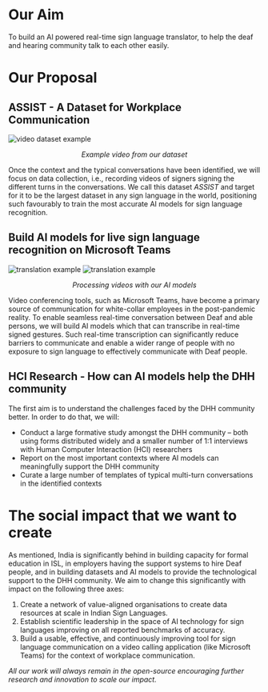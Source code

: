 <h1>Our Aim</h1>
To build an AI powered real-time sign language translator, to help the deaf and hearing community talk to each other easily.
<h1>Our Proposal</h1>

<h2>ASSIST - A Dataset for Workplace Communication</h2>  
<img src="../images/dataset.gif" float="center" alt="video dataset example" />  
<p style="text-align: center; font-style: italic;"> Example video from our dataset</p>
Once the context and the typical conversations have been identified, we will focus on data collection, i.e., recording videos of signers signing the different turns in the conversations. We call this dataset <i>ASSIST</i> and target for it to be the largest dataset in any sign language in the world, positioning such favourably to train the most accurate AI models for sign language recognition.

<h2>Build AI models for live sign language recognition on Microsoft Teams </h2>
<img src="../images/translated_video.gif" float="center" alt="translation example" />  
<img src="../images/translated_video.gif" display:block margin-left:auto margin-right:auto alt="translation example" /> 
<p style="text-align: center; font-style: italic;"> Processing videos with our AI models</p>
Video conferencing tools, such as Microsoft Teams, have become a primary source of communication for white-collar employees in the post-pandemic reality. To enable seamless real-time conversation between Deaf and able persons, we will build AI models which that can transcribe in real-time signed gestures. Such real-time transcription can significantly reduce barriers to communicate and enable a wider range of people with no exposure to sign language to effectively communicate with Deaf people.  

<h2>HCI Research - How can AI models help the DHH community</h2>
The first aim is to understand the challenges faced by the DHH community better. In order to do that, we will: <br>
<ul>
<li> Conduct a large formative study amongst the DHH community – both using forms distributed widely and a smaller number of 1:1 interviews with Human Computer Interaction (HCI) researchers </li>
<li> Report on the most important contexts where AI models can meaningfully support the DHH community </li>
<li> Curate a large number of templates of typical multi-turn conversations in the identified contexts </li>
</ul>

<h1>The social impact that we want to create</h1>
As mentioned, India is significantly behind in building capacity for formal education in ISL, in employers having the support systems to hire Deaf people, and in building datasets and AI models to provide the technological support to the DHH community. We aim to change this significantly with impact on the following three axes:

<ol>
<li> Create a network of value-aligned organisations to create data resources at scale in Indian Sign Languages. </li>
<li> Establish scientific leadership in the space of AI technology for sign languages improving on all reported benchmarks of accuracy. </li>
<li> Build a usable, effective, and continuously improving tool for sign language communication on a video calling application (like Microsoft Teams) for the context of workplace communication. </li>
</ol>

<i>All our work will always remain in the open-source encouraging further research and innovation to scale our impact. </i>
